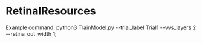 # RetinalResources

Example command: python3 TrainModel.py --trial_label Trial1 --vvs_layers 2 --retina_out_width 1;
